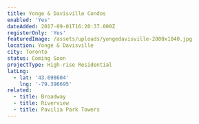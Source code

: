 ```yaml
---
title: Yonge & Davisville Condos
enabled: 'Yes'
dateAdded: 2017-09-01T16:20:37.000Z
registerOnly: 'Yes'
featuredImage: /assets/uploads/yongedavisville-2000x1040.jpg
location: Yonge & Davisville
city: Toronto
status: Coming Soon
projectType: High-rise Residential
latLng:
  - lat: '43.698604'
    lng: '-79.396695'
related:
  - title: Broadway
  - title: Riverview
  - title: Pavilia Park Towers
---
```


